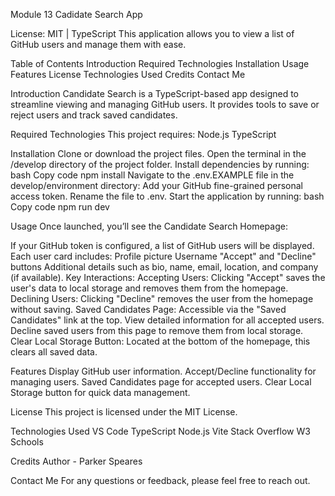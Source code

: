 Module 13 Cadidate Search App

License: MIT | TypeScript
This application allows you to view a list of GitHub users and manage them with ease.

Table of Contents
Introduction
Required Technologies
Installation
Usage
Features
License
Technologies Used
Credits
Contact Me

Introduction
Candidate Search is a TypeScript-based app designed to streamline viewing and managing GitHub users. It provides tools to save or reject users and track saved candidates.

Required Technologies
This project requires:
Node.js 
TypeScript

Installation
Clone or download the project files.
Open the terminal in the /develop directory of the project folder.
Install dependencies by running:
bash
Copy code
npm install
Navigate to the .env.EXAMPLE file in the develop/environment directory:
Add your GitHub fine-grained personal access token.
Rename the file to .env.
Start the application by running:
bash
Copy code
npm run dev

Usage
Once launched, you’ll see the Candidate Search Homepage:

If your GitHub token is configured, a list of GitHub users will be displayed.
Each user card includes:
Profile picture
Username
"Accept" and "Decline" buttons
Additional details such as bio, name, email, location, and company (if available).
Key Interactions:
Accepting Users:
Clicking "Accept" saves the user's data to local storage and removes them from the homepage.
Declining Users:
Clicking "Decline" removes the user from the homepage without saving.
Saved Candidates Page:
Accessible via the "Saved Candidates" link at the top.
View detailed information for all accepted users.
Decline saved users from this page to remove them from local storage.
Clear Local Storage Button:
Located at the bottom of the homepage, this clears all saved data.

Features
Display GitHub user information.
Accept/Decline functionality for managing users.
Saved Candidates page for accepted users.
Clear Local Storage button for quick data management.

License
This project is licensed under the MIT License.

Technologies Used
VS Code
TypeScript
Node.js
Vite
Stack Overflow
W3 Schools

Credits
Author - Parker Speares

Contact Me
For any questions or feedback, please feel free to reach out.